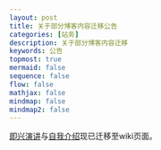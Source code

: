 ```yaml
---
layout: post
title: 关于部分博客内容迁移公告
categories: [站务]
description: 关于部分博客内容迁移
keywords: 公告
topmost: true
mermaid: false
sequence: false
flow: false
mathjax: false
mindmap: false
mindmap2: false
---
```


[即兴演讲][1]与[自我介绍][2]现已迁移至wiki页面。

[1]: /wiki/how_to_impromptu_speech/
[2]: /wiki/self-introduction/
